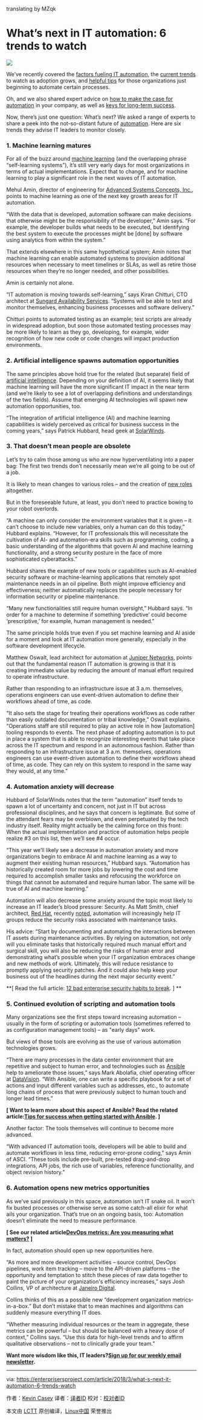 translating by MZqk

What’s next in IT automation: 6 trends to watch
======

![](https://enterprisersproject.com/sites/default/files/styles/620x350/public/cio_ai_artificial_intelligence.png?itok=o0csm9l2)

We’ve recently covered the [factors fueling IT automation][1], the [current trends][2] to watch as adoption grows, and [helpful tips][3] for those organizations just beginning to automate certain processes.

Oh, and we also shared expert advice on [how to make the case for automation][4] in your company, as well as [keys for long-term success][5].

Now, there’s just one question: What’s next? We asked a range of experts to share a peek into the not-so-distant future of [automation][6]. Here are six trends they advise IT leaders to monitor closely.

### 1. Machine learning matures

For all of the buzz around [machine learning][7] (and the overlapping phrase “self-learning systems”), it’s still very early days for most organizations in terms of actual implementations. Expect that to change, and for machine learning to play a significant role in the next waves of IT automation.

Mehul Amin, director of engineering for [Advanced Systems Concepts, Inc.][8], points to machine learning as one of the next key growth areas for IT automation.

“With the data that is developed, automation software can make decisions that otherwise might be the responsibility of the developer,” Amin says. “For example, the developer builds what needs to be executed, but identifying the best system to execute the processes might be [done] by software using analytics from within the system.”

That extends elsewhere in this same hypothetical system; Amin notes that machine learning can enable automated systems to provision additional resources when necessary to meet timelines or SLAs, as well as retire those resources when they’re no longer needed, and other possibilities.

Amin is certainly not alone.

“IT automation is moving towards self-learning,” says Kiran Chitturi, CTO architect at [Sungard Availability Services][9]. “Systems will be able to test and monitor themselves, enhancing business processes and software delivery.”

Chitturi points to automated testing as an example; test scripts are already in widespread adoption, but soon those automated testing processes may be more likely to learn as they go, developing, for example, wider recognition of how new code or code changes will impact production environments.

### 2. Artificial intelligence spawns automation opportunities

The same principles above hold true for the related (but separate) field of [artificial intelligence][10]. Depending on your definition of AI, it seems likely that machine learning will have the more significant IT impact in the near term (and we’re likely to see a lot of overlapping definitions and understandings of the two fields). Assume that emerging AI technologies will spawn new automation opportunities, too.

“The integration of artificial intelligence (AI) and machine learning capabilities is widely perceived as critical for business success in the coming years,” says Patrick Hubbard, head geek at [SolarWinds][11].

### 3. That doesn’t mean people are obsolete

Let’s try to calm those among us who are now hyperventilating into a paper bag: The first two trends don’t necessarily mean we’re all going to be out of a job.

It is likely to mean changes to various roles – and the creation of [new roles][12] altogether.

But in the foreseeable future, at least, you don’t need to practice bowing to your robot overlords.

“A machine can only consider the environment variables that it is given – it can’t choose to include new variables, only a human can do this today,” Hubbard explains. “However, for IT professionals this will necessitate the cultivation of AI- and automation-era skills such as programming, coding, a basic understanding of the algorithms that govern AI and machine learning functionality, and a strong security posture in the face of more sophisticated cyberattacks.”

Hubbard shares the example of new tools or capabilities such as AI-enabled security software or machine-learning applications that remotely spot maintenance needs in an oil pipeline. Both might improve efficiency and effectiveness; neither automatically replaces the people necessary for information security or pipeline maintenance.

“Many new functionalities still require human oversight,” Hubbard says. “In order for a machine to determine if something ‘predictive’ could become ‘prescriptive,’ for example, human management is needed.”

The same principle holds true even if you set machine learning and AI aside for a moment and look at IT automation more generally, especially in the software development lifecycle.

Matthew Oswalt, lead architect for automation at [Juniper Networks][13], points out that the fundamental reason IT automation is growing is that it is creating immediate value by reducing the amount of manual effort required to operate infrastructure.

Rather than responding to an infrastructure issue at 3 a.m. themselves, operations engineers can use event-driven automation to define their workflows ahead of time, as code.

“It also sets the stage for treating their operations workflows as code rather than easily outdated documentation or tribal knowledge,” Oswalt explains. “Operations staff are still required to play an active role in how [automation] tooling responds to events. The next phase of adopting automation is to put in place a system that is able to recognize interesting events that take place across the IT spectrum and respond in an autonomous fashion. Rather than responding to an infrastructure issue at 3 a.m. themselves, operations engineers can use event-driven automation to define their workflows ahead of time, as code. They can rely on this system to respond in the same way they would, at any time.”

### 4. Automation anxiety will decrease

Hubbard of SolarWinds notes that the term “automation” itself tends to spawn a lot of uncertainty and concern, not just in IT but across professional disciplines, and he says that concern is legitimate. But some of the attendant fears may be overblown, and even perpetuated by the tech industry itself. Reality might actually be the calming force on this front: When the actual implementation and practice of automation helps people realize #3 on this list, then we’ll see #4 occur.

“This year we’ll likely see a decrease in automation anxiety and more organizations begin to embrace AI and machine learning as a way to augment their existing human resources,” Hubbard says. “Automation has historically created room for more jobs by lowering the cost and time required to accomplish smaller tasks and refocusing the workforce on things that cannot be automated and require human labor. The same will be true of AI and machine learning.”

Automation will also decrease some anxiety around the topic most likely to increase an IT leader’s blood pressure: Security. As Matt Smith, chief architect, [Red Hat][14], recently [noted][15], automation will increasingly help IT groups reduce the security risks associated with maintenance tasks.

His advice: “Start by documenting and automating the interactions between IT assets during maintenance activities. By relying on automation, not only will you eliminate tasks that historically required much manual effort and surgical skill, you will also be reducing the risks of human error and demonstrating what’s possible when your IT organization embraces change and new methods of work. Ultimately, this will reduce resistance to promptly applying security patches. And it could also help keep your business out of the headlines during the next major security event.”

**[ Read the full article: [12 bad enterprise security habits to break][16]. ] **

### 5. Continued evolution of scripting and automation tools

Many organizations see the first steps toward increasing automation – usually in the form of scripting or automation tools (sometimes referred to as configuration management tools) – as "early days" work.

But views of those tools are evolving as the use of various automation technologies grows.

“There are many processes in the data center environment that are repetitive and subject to human error, and technologies such as [Ansible][17] help to ameliorate those issues,” says Mark Abolafia, chief operating officer at [DataVision][18]. “With Ansible, one can write a specific playbook for a set of actions and input different variables such as addresses, etc., to automate long chains of process that were previously subject to human touch and longer lead times.”

**[ Want to learn more about this aspect of Ansible? Read the related article:[Tips for success when getting started with Ansible][19]. ]**

Another factor: The tools themselves will continue to become more advanced.

“With advanced IT automation tools, developers will be able to build and automate workflows in less time, reducing error-prone coding,” says Amin of ASCI. “These tools include pre-built, pre-tested drag-and-drop integrations, API jobs, the rich use of variables, reference functionality, and object revision history.”

### 6. Automation opens new metrics opportunities

As we’ve said previously in this space, automation isn’t IT snake oil. It won’t fix busted processes or otherwise serve as some catch-all elixir for what ails your organization. That’s true on an ongoing basis, too: Automation doesn’t eliminate the need to measure performance.

**[ See our related article[DevOps metrics: Are you measuring what matters?][20] ]**

In fact, automation should open up new opportunities here.

“As more and more development activities – source control, DevOps pipelines, work item tracking – move to the API-driven platforms – the opportunity and temptation to stitch these pieces of raw data together to paint the picture of your organization's efficiency increases,” says Josh Collins, VP of architecture at [Janeiro Digital][21].

Collins thinks of this as a possible new “development organization metrics-in-a-box.” But don’t mistake that to mean machines and algorithms can suddenly measure everything IT does.

“Whether measuring individual resources or the team in aggregate, these metrics can be powerful – but should be balanced with a heavy dose of context,” Collins says. “Use this data for high-level trends and to affirm qualitative observations – not to clinically grade your team.”

**Want more wisdom like this, IT leaders?[Sign up for our weekly email newsletter][22].**

--------------------------------------------------------------------------------

via: https://enterprisersproject.com/article/2018/3/what-s-next-it-automation-6-trends-watch

作者：[Kevin Casey][a]
译者：[译者ID](https://github.com/译者ID)
校对：[校对者ID](https://github.com/校对者ID)

本文由 [LCTT](https://github.com/LCTT/TranslateProject) 原创编译，[Linux中国](https://linux.cn/) 荣誉推出

[a]:https://enterprisersproject.com/user/kevin-casey
[1]:https://enterprisersproject.com/article/2017/12/5-factors-fueling-automation-it-now
[2]:https://enterprisersproject.com/article/2017/12/4-trends-watch-it-automation-expands
[3]:https://enterprisersproject.com/article/2018/1/getting-started-automation-6-tips
[4]:https://enterprisersproject.com/article/2018/1/how-make-case-it-automation
[5]:https://enterprisersproject.com/article/2018/1/it-automation-best-practices-7-keys-long-term-success
[6]:https://enterprisersproject.com/tags/automation
[7]:https://enterprisersproject.com/article/2018/2/how-spot-machine-learning-opportunity
[8]:https://www.advsyscon.com/en-us/
[9]:https://www.sungardas.com/en/
[10]:https://enterprisersproject.com/tags/artificial-intelligence
[11]:https://www.solarwinds.com/
[12]:https://enterprisersproject.com/article/2017/12/8-emerging-ai-jobs-it-pros
[13]:https://www.juniper.net/
[14]:https://www.redhat.com/en?intcmp=701f2000000tjyaAAA
[15]:https://enterprisersproject.com/article/2018/2/12-bad-enterprise-security-habits-break
[16]:https://enterprisersproject.com/article/2018/2/12-bad-enterprise-security-habits-break?sc_cid=70160000000h0aXAAQ
[17]:https://opensource.com/tags/ansible
[18]:https://datavision.com/
[19]:https://opensource.com/article/18/2/tips-success-when-getting-started-ansible?intcmp=701f2000000tjyaAAA
[20]:https://enterprisersproject.com/article/2017/7/devops-metrics-are-you-measuring-what-matters?sc_cid=70160000000h0aXAAQ
[21]:https://www.janeirodigital.com/
[22]:https://enterprisersproject.com/email-newsletter?intcmp=701f2000000tsjPAAQ
